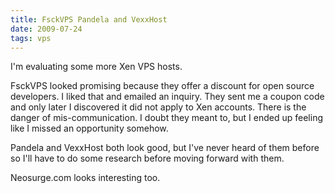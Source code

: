 ```yaml
---
title: FsckVPS Pandela and VexxHost
date: 2009-07-24
tags: vps
---
```

I'm evaluating some more Xen VPS hosts.

FsckVPS looked promising because they offer a discount for open source developers. I liked that and emailed an inquiry. They sent me a coupon code and only later I discovered it did not apply to Xen accounts. There is the danger of mis-communication. I doubt they meant to, but I ended up feeling like I missed an opportunity somehow.

Pandela and VexxHost both look good, but I've never heard of them before so I'll have to do some research before moving forward with them.

Neosurge.com looks interesting too.

